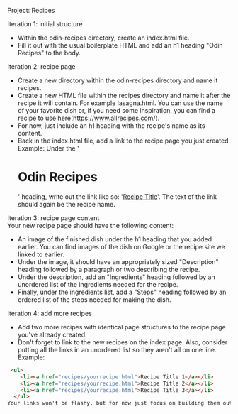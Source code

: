 Project: Recipes

Iteration 1: initial structure  
- Within the odin-recipes directory, create an index.html file.  
- Fill it out with the usual boilerplate HTML and add an h1 heading "Odin Recipes" to the body.  

Iteration 2: recipe page  
- Create a new directory within the odin-recipes directory and name it recipes.  
- Create a new HTML file within the recipes directory and name it after the recipe it will contain. For example lasagna.html. You can use the name of your favorite dish or, if you need some inspiration, you can find a recipe to use here(https://www.allrecipes.com/).  
- For now, just include an h1 heading with the recipe's name as its content.  
- Back in the index.html file, add a link to the recipe page you just created. Example: Under the '<h1>Odin Recipes</h1>' heading, write out the link like so: '<a href="recipes/recipename.html">Recipe Title</a>'. The text of the link should again be the recipe name.  

Iteration 3: recipe page content  
Your new recipe page should have the following content:  
- An image of the finished dish under the h1 heading that you added earlier. You can find images of the dish on Google or the recipe site we linked to earlier.  
- Under the image, it should have an appropriately sized "Description" heading followed by a paragraph or two describing the recipe.  
- Under the description, add an "Ingredients" heading followed by an unordered list of the ingredients needed for the recipe.  
- Finally, under the ingredients list, add a "Steps" heading followed by an ordered list of the steps needed for making the dish.  

Iteration 4: add more recipes  
- Add two more recipes with identical page structures to the recipe page you've already created.
- Don't forget to link to the new recipes on the index page. Also, consider putting all the links in an unordered list so they aren't all on one line.  
Example:  
```markdown
 <ul>  
    <li><a href="recipes/yourrecipe.html">Recipe Title 1</a></li>  
    <li><a href="recipes/yourrecipe.html">Recipe Title 2</a></li>  
    <li><a href="recipes/yourrecipe.html">Recipe Title 3</a></li>  
  </ul>  
Your links won't be flashy, but for now just focus on building them out.  
